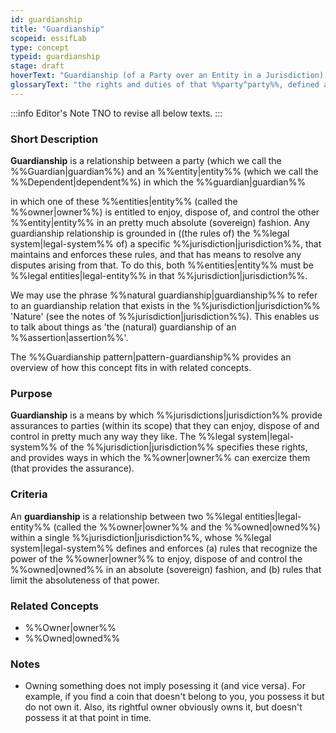 ```yaml
---
id: guardianship
title: "Guardianship"
scopeid: essifLab
type: concept
typeid: guardianship
stage: draft
hoverText: "Guardianship (of a Party over an Entity in a Jurisdiction): the rights and duties of that Party, defined and enforced in that Jurisdiction, for the purpose of caring for and/or protecting/guarding/defending that Entity."
glossaryText: "the rights and duties of that %%party^party%%, defined and enforced in that %%jurisdiction^jurisdiction%%, for the purpose of caring for and/or protecting/guarding/defending that %%entity^entity%%."
---
```


:::info Editor's Note
TNO to revise all below texts.
:::

### Short Description
**Guardianship** is a relationship between a party (which we call the %%Guardian|guardian%%) and an %%entity|entity%% (which we call the %%Dependent|dependent%%) in which the %%guardian|guardian%% 

in which one of these %%entities|entity%% (called the %%owner|owner%%) is entitled to enjoy, dispose of, and control the other %%entity|entity%% in an pretty much absolute (sovereign) fashion. Any guardianship relationship is grounded in ((the rules of) the %%legal system|legal-system%% of) a specific %%jurisdiction|jurisdiction%%, that maintains and enforces these rules, and that has means to resolve any disputes arising from that. To do this, both %%entities|entity%% must be %%legal entities|legal-entity%% in that %%jurisdiction|jurisdiction%%.

We may use the phrase %%natural guardianship|guardianship%% to refer to an guardianship relation that exists in the %%jurisdiction|jurisdiction%% 'Nature' (see the notes of %%jurisdiction|jurisdiction%%). This enables us to talk about things as 'the (natural) guardianship of an %%assertion|assertion%%'.

The %%Guardianship pattern|pattern-guardianship%% provides an overview of how this concept fits in with related concepts.

### Purpose
**Guardianship** is a means by which %%jurisdictions|jurisdiction%% provide assurances to parties (within its scope) that they can enjoy, dispose of and control in pretty much any way they like. The %%legal system|legal-system%% of the %%jurisdiction|jurisdiction%% specifies these rights, and provides ways in which the %%owner|owner%% can exercize them (that provides the assurance).

### Criteria
An **guardianship** is a relationship between two %%legal entities|legal-entity%% (called the %%owner|owner%% and the %%owned|owned%%) within a single %%jurisdiction|jurisdiction%%, whose %%legal system|legal-system%% defines and enforces (a) rules that recognize the power of the %%owner|owner%% to enjoy, dispose of and control the %%owned|owned%% in an absolute (sovereign) fashion, and (b) rules that limit the absoluteness of that power.

### Related Concepts
- %%Owner|owner%%
- %%Owned|owned%%

### Notes
- Owning something does not imply posessing it (and vice versa). For example, if you find a coin that doesn't belong to you, you possess it but do not own it. Also, its rightful owner obviously owns it, but doesn't possess it at that point in time.